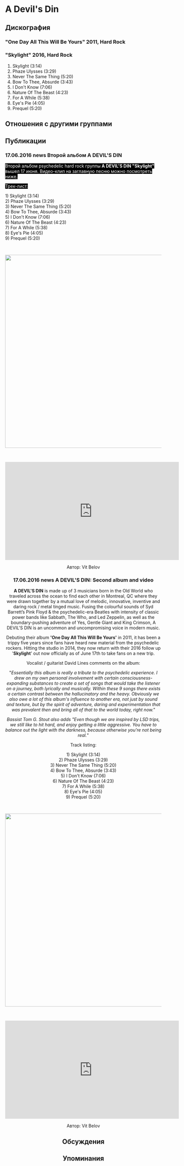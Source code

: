 # A Devil's Din



## Дискография

### "One Day All This Will Be Yours" 2011, Hard Rock



### "Skylight" 2016, Hard Rock

1) Skylight (3:14)
2) Phaze Ulysses (3:29)
3) Never The Same Thing (5:20)
4) Bow To Thee, Absurde (3:43)
5) I Don't Know (7:06)
6) Nature Of The Beast (4:23)
7) For A While (5:38)
8) Eye's Pie (4:05)
9) Prequel (5:20)


## Отношения с другими группами


## Публикации

### 17.06.2016 news Второй альбом A DEVIL&#39;S DIN

<p><font color="#ffffff" style="background-color: rgb(0, 0, 0);">Второй альбом psychedelic hard rock группы<strong> A DEVIL'S DIN "Skylight"</strong> вышел 17 июня. Видео-клип на заглавную песню можно посмотреть ниже. </font></p><p><font color="#ffffff" style="background-color: rgb(0, 0, 0);">Трек-лист:</font></p><p>1) Skylight (3:14)<br>2) Phaze Ulysses (3:29)<br>3) Never The Same Thing (5:20)<br>4) Bow To Thee, Absurde (3:43)<br>5) I Don't Know (7:06)<br>6) Nature Of The Beast (4:23)<br>7) For A While (5:38)<br>8) Eye's Pie (4:05)<br>9) Prequel (5:20)</p><p>&nbsp;<center><img width="600" height="620" src="/images/news_rus/2016.06/29385.jpg" border="0"></p><p>&nbsp;</p><p><font color="#ffffff" style="background-color: rgb(0, 0, 0);"></font><center><iframe width="560" height="315" src="https://www.youtube.com/embed/r9lX4H7hMc0" frameborder="0" allowfullscreen></iframe></p>
Автор: Vit Belov

### 17.06.2016 news A DEVIL&#39;S DIN: Second album and video

<p><strong>A DEVIL'S DIN</strong> is made up of 3 musicians born in the Old World who traveled across the ocean to find each other in Montreal, QC where they were drawn together by a mutual love of melodic, innovative, inventive and daring rock / metal tinged music. Fusing the colourful sounds of Syd Barrett’s Pink Floyd & the psychedelic-era Beatles with intensity of classic power bands like Sabbath, The Who, and Led Zeppelin, as well as the boundary-pushing adventure of Yes, Gentle Giant and King Crimson, A DEVIL'S DIN is an uncommon and uncompromising voice in modern music.</p><p>Debuting their album <strong>'One Day All This Will Be Yours'</strong> in 2011, it has been a trippy five years since fans have heard new material from the psychedelic rockers. Hitting the studio in 2014, they now return with their 2016 follow up '<strong>Skylight</strong>' out now officially as of June 17th to take fans on a new trip. </p><p>Vocalist / guitarist David Lines comments on the album:</p><p>"<em>Essentially this album is really a tribute to the psychedelic experience. I drew on my own personal involvement with certain consciousness-expanding substances to create a set of songs that would take the listener on a journey, both lyrically and musically. Within these 9 songs there exists a certain contrast between the hallucinatory and the heavy. Obviously we also owe a lot of this album's influence to another era, not just by sound and texture, but by the spirit of adventure, daring and experimentation that was prevalent then and bring all of that to the world today, right now."</em></p><p><em>Bassist Tom G. Stout also adds "Even though we are inspired by LSD trips, we still like to hit hard, and enjoy getting a little aggressive. You have to balance out the light with the darkness, because otherwise you're not being real.</em>" </p><p>Track listing:</p><p>1) Skylight (3:14)<br>2) Phaze Ulysses (3:29)<br>3) Never The Same Thing (5:20)<br>4) Bow To Thee, Absurde (3:43)<br>5) I Don't Know (7:06)<br>6) Nature Of The Beast (4:23)<br>7) For A While (5:38)<br>8) Eye's Pie (4:05)<br>9) Prequel (5:20)</p><p>&nbsp;<center><img width="600" height="620" src="/images/news_rus/2016.06/29385.jpg" border="0"><p></p><p>&nbsp;</p><p><font color="#ffffff" style="background-color: rgb(0, 0, 0);"></font><center><iframe width="560" height="315" src="https://www.youtube.com/embed/r9lX4H7hMc0" frameborder="0" allowfullscreen=""></iframe><p></p></center></center>
Автор: Vit Belov


## Обсуждения


## Упоминания

